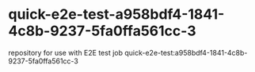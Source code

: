 # quick-e2e-test-a958bdf4-1841-4c8b-9237-5fa0ffa561cc-3
repository for use with E2E test job quick-e2e-test:a958bdf4-1841-4c8b-9237-5fa0ffa561cc-3
